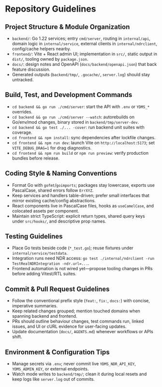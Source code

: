# Repository Guidelines

## Project Structure & Module Organization
- `backend/`: Go 1.22 services; entry `cmd/server`, routing in `internal/api`, domain logic in `internal/service`, external clients in `internal/ndrclient`, config/cache helpers nearby.
- `frontend/`: Vite + React admin UI; implementation in `src/`, static output in `dist/`, tooling owned by `package.json`.
- `docs/`: design notes and OpenAPI (`docs/backend/openapi.json`) that back feature discussion.
- Generated outputs (`backend/tmp/`, `.gocache/`, `server.log`) should stay untracked.

## Build, Test, and Development Commands
- `cd backend && go run ./cmd/server`: start the API with `.env` or `YDMS_*` overrides.
- `cd backend && go run ./cmd/server --watch`: autorebuilds on Go/env/mod changes, binary stored in `backend/tmp/server-dev`.
- `cd backend && go test ./... -cover`: run backend unit suites with coverage.
- `cd frontend && npm install`: sync dependencies after lockfile changes.
- `cd frontend && npm run dev`: launch Vite on `http://localhost:5173`; set `VITE_DEBUG_DRAG=1` for drag diagnostics.
- `cd frontend && npm run build` or `npm run preview`: verify production bundles before release.

## Coding Style & Naming Conventions
- Format Go with `gofmt`/`goimports`; packages stay lowercase, exports use PascalCase, shared errors follow `ErrXYZ`.
- Keep services and handlers table-driven; prefer small interfaces that mirror existing cache/config abstractions.
- React components live in PascalCase files, hooks as `useCamelCase`, and colocated assets per component.
- Maintain strict TypeScript: explicit return types, shared query keys under `src/hooks/`, and descriptive prop names.

## Testing Guidelines
- Place Go tests beside code (`*_test.go`); reuse fixtures under `internal/service/testdata`.
- Integration runs need NDR access: `go test ./internal/ndrclient -run TestRealNDRIntegration -ndr.url=...`.
- Frontend automation is not wired yet—propose tooling changes in PRs before adding Vitest/RTL suites.

## Commit & Pull Request Guidelines
- Follow the conventional prefix style (`feat:`, `fix:`, `docs:`) with concise, imperative summaries.
- Keep related changes grouped; mention touched domains when spanning backend and frontend.
- PRs should outline behaviour changes, test commands run, linked issues, and UI or cURL evidence for user-facing updates.
- Update documentation (`docs/`, `AGENTS.md`) whenever workflows or APIs shift.

## Environment & Configuration Tips
- Manage secrets via `.env`; never commit live `YDMS_NDR_API_KEY`, `YDMS_ADMIN_KEY`, or external endpoints.
- Watch mode writes to `backend/tmp/`; clean it during local resets and keep logs like `server.log` out of commits.
